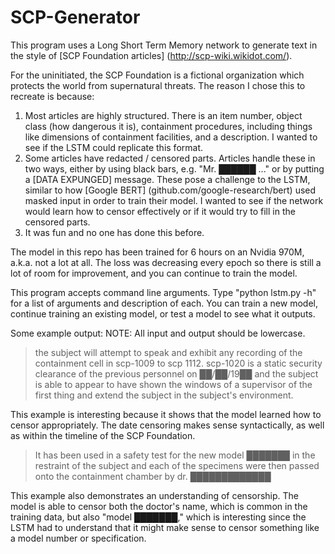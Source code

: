 ﻿# SCP-Generator

This program uses a Long Short Term Memory network to generate text in the style of [SCP Foundation articles] (http://scp-wiki.wikidot.com/). 

For the uninitiated, the SCP Foundation is a fictional organization which protects the world from supernatural threats. The reason I chose this to recreate is because:
1. Most articles are highly structured. There is an item number, object class (how dangerous it is), containment procedures, including things like dimensions of containment facilities, and a description. I wanted to see if the LSTM could replicate this format.
2. Some articles have redacted / censored parts. Articles handle these in two ways, either by using black bars, e.g. "Mr. ██████ ..." or by putting a [DATA EXPUNGED] message. These pose a challenge to the LSTM, similar to how [Google BERT] (github.com/google-research/bert) used masked input in order to train their model. I wanted to see if the network would learn how to censor effectively or if it would try to fill in the censored parts.
3. It was fun and no one has done this before.

The model in this repo has been trained for 6 hours on an Nvidia 970M, a.k.a. not a lot at all. The loss was decreasing every epoch so there is still a lot of room for improvement, and you can continue to train the model. 

This program accepts command line arguments. Type "python lstm.py -h" for a list of arguments and description of each. You can train a new model, continue training an existing model, or test a model to see what it outputs. 

Some example output:
NOTE: All input and output should be lowercase.

>the subject will attempt to speak and exhibit any recording of the containment cell in scp-1009 to scp 1112. scp-1020 is a static security clearance of the previous personnel on ██/██/19██ and the subject is able to appear to have shown the windows of a supervisor of the first thing and extend the subject in the subject's environment. 

This example is interesting because it shows that the model learned how to censor appropriately. The date censoring makes sense syntactically, as well as within the timeline of the SCP Foundation.

> It has been used in a safety test for the new model ███████ in the restraint of the subject and each of the specimens were then passed onto the containment chamber by dr. █████████████

This example also demonstrates an understanding of censorship. The model is able to censor both the doctor's name, which is common in the training data, but also "model ███████," which is interesting since the LSTM had to understand that it might make sense to censor something like a model number or specification. 
